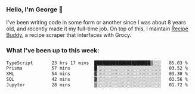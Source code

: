 ### Hello, I'm George 👋

I've been writing code in some form or another since I was about 8 years old, and recently made it my full-time job. On top of this, I maintain [Recipe Buddy](https://github.com/georgegebbett/recipe-buddy), a recipe scraper that interfaces with Grocy.  

<!--
**georgegebbett/georgegebbett** is a ✨ _special_ ✨ repository because its `README.md` (this file) appears on your GitHub profile.

Here are some ideas to get you started:

- 🔭 I’m currently working on ...
- 🌱 I’m currently learning ...
- 👯 I’m looking to collaborate on ...
- 🤔 I’m looking for help with ...
- 💬 Ask me about ...
- 📫 How to reach me: ...
- 😄 Pronouns: ...
- ⚡ Fun fact: ...
-->

### What I've been up to this week:
<!--START_SECTION:waka-->

```txt
TypeScript       23 hrs 17 mins  █████████████████████▒░░░   85.03 %
Prisma           57 mins         █░░░░░░░░░░░░░░░░░░░░░░░░   03.52 %
XML              54 mins         ▓░░░░░░░░░░░░░░░░░░░░░░░░   03.30 %
SQL              42 mins         ▓░░░░░░░░░░░░░░░░░░░░░░░░   02.56 %
Jupyter          28 mins         ▒░░░░░░░░░░░░░░░░░░░░░░░░   01.72 %
```

<!--END_SECTION:waka-->
